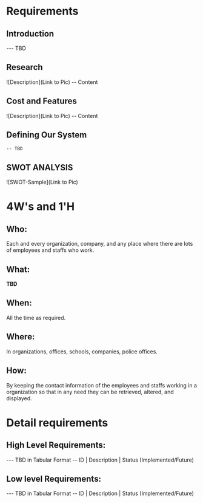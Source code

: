 # Requirements
## Introduction
 --- TBD 

## Research
![Description](Link to Pic)
-- Content 
## Cost and Features
![Description](Link to Pic)
-- Content 
## Defining Our System
    -- TBD
## SWOT ANALYSIS
![SWOT-Sample](Link to Pic)

# 4W&#39;s and 1&#39;H

## Who:

Each and every organization, company, and any place where there are lots of employees and staffs who work.

## What:

**TBD**

## When:

All the time as required.

## Where:

In organizations, offices, schools, companies, police offices.

## How:

By keeping the contact information of the employees and staffs working in a organization so that in any need they can be retrieved, altered, and displayed.

# Detail requirements
## High Level Requirements:
--- TBD in Tabular Format 
-- ID | Description | Status (Implemented/Future)


##  Low level Requirements:
--- TBD in Tabular Format 
-- ID | Description | Status (Implemented/Future)
